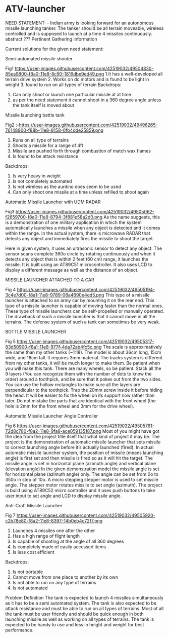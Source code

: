 # ATV-launcher
NEED STATEMENT: - Indian army is looking forward for an autonomous missile launching tanker. The tanker should be all terrain moveable, wireless controlled and is supposed to launch at a time 4 missiles continuously.
abstract ???
Pertinent Gathering information

Current solutions for the given need statement:

Semi-automated missile shooter

Fig1 
https://user-images.githubusercontent.com/42519032/49504830-85ea9800-f8a0-11e8-8c90-1816dbe9ed49.png
1.It has a well-developed all terrain drive system 
2. Works on dc motors and is found to be light in weight
3. found to run on all types of terrain
Backdrops:
1. Can only shoot or launch one particular missile at at time
2. as per the need statement it  cannot shoot in a 360 degree angle unless the tank itself is moved about

Missile launching battle tank
 
Fig2 :-https://user-images.githubusercontent.com/42519032/49496265-76148900-f88b-11e8-8158-0fb4dde25859.png
1.	Runs on all type of terrains
2.	Shoots a missile for a range of 4ft
3.	Missile are pushed forth through combustion of match wax flames
4.	Is found to be attack resistance

Backdrops:
1.	Is very heavy in weight
2.	Is not completely automated
3.	Is not wireless as the aurdino does seem to be used
4.	Can only shoot one missile at a time unless refilled to shoot again


Automatic Missile Launcher with UDM RADAR

 
Fig3
https://user-images.githubusercontent.com/42519032/49505062-f2659700-f8a0-11e8-8794-3f881e58a2d0.png
As the name suggests, this is a demonstration of one military application in which the system automatically launches a missile when any object is detected and it comes within the range. In the actual system, there is microwave RADAR that detects any object and immediately fires the missile to shoot the target.
 
 
Here in given system, it uses an ultrasonic sensor to detect any object. The sensor scans complete 360o circle by rotating continuously and when it detects any object that is within 2 feet (60 cm) range, it launches the missile. It is built using an AT89C51 microcontroller. It also uses LCD to display a different message as well as the distance of an object. 
 




MISSILE LAUNCHER ATTACHED TO A CAR
 
Fig 4
https://user-images.githubusercontent.com/42519032/49505194-3c4e7d00-f8a1-11e8-9789-06a4690e4ed5.png
This type of a missile launcher is attached to an army car by mounting it on the rear end. This type of a missile launcher is capable of moving faster than the normal ones. These type of missile launchers can be self-propelled or manually operated. 
             The drawback of such a missile launcher is that it cannot move in all the terrains. The defense system of such a tank can sometimes be very weak.

BOTTLE MISSILE LAUNCHER
 
Fig 5
https://user-images.githubusercontent.com/42519032/49505317-83d50900-f8a1-11e8-977f-4da72ab4fc5c.png
The scale is approximatively the same than my other tanks (~1:18). The model is about 36cm long, 15cm wide, and 16cm tall. It requires 3mm material.
The tracks system is different from my other tanks, it will be much longer to make them. Be patient when you will make this tank.
There are many wheels, so be patient. Stack all the 9 layers (You can recognize them with the number of dots to know the order) around a toothpick, and be sure that it pokes out from the two sides. You can use the hollow rectangles to make sure all the layers are perpendicular to the toothpick.  Trap the 20mm screw inside it before hiding the head. It will be easier to fix the wheel on its support now rather than later.
Do not mistake the parts that are identical with the front wheel (the hole is 2mm for the front wheel and 3mm for the drive wheel).

Automatic Missile Launcher Angle Controller


 
Fig 6
https://user-images.githubusercontent.com/42519032/49505761-72d8c780-f8a2-11e8-9fa8-ace059135187.png
Most of you might have got the idea from the project title itself that what kind of project it may be. The project is the demonstration of automatic missile launcher that sets missile to correct launching angle before it’s actually launched (fired).
In actual automatic missile launcher system, the position of missile (means launching angle) is first set and then missile is fired so as it will hit the target. The missile angle is set in horizontal plane (azimuth angle) and vertical plane (elevation angle)
In the given demonstration model the missile angle is set for horizontal plane (azimuth angle) only. The angle can be set from 0o to 350o in step of 10o. A micro stepping stepper motor is used to set missile angle. The stepper motor rotates missile to set angle (azimuth). The project is build using AT89C52 micro controller and it uses push buttons to take user input to set angle and LCD to display missile angle.

Anti-Craft Missile Launcher

Fig 7
https://user-images.githubusercontent.com/42519032/49505920-c2b78e80-f8a2-11e8-8397-14b0eb4c72f7.png
1.	Launches 4 missiles one after the other
2.	Has a high range of flight length
3.	Is capable of shooting at the angle of all 360 degrees
4.	Is completely made of easily accessed items
5.	Is less cost efficient

Backdrops:
1.	Is not portable
2.	Cannot move from one place to another by its own
3.	Is not able to run on any type of terrains
4.	Is not automated 

Problem Definition 
The tank is expected to launch 4 missiles simultaneously as it has to be a semi automated system. The tank is also expected to be attack resistance and must be able to run on all types of terrains. Most of all the tank must be user friendly and should be quick enough in both launching missile as well as working on all types of terrains. The tank is expected to be handy to use and less in height and weight for best performance.










